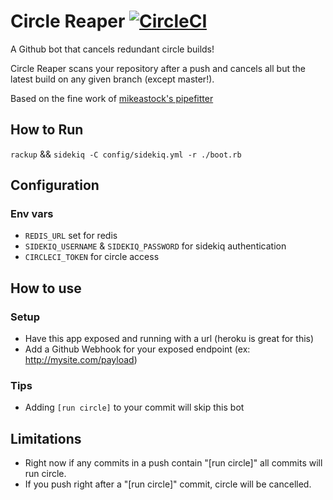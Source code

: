# Circle Reaper [![CircleCI](https://circleci.com/gh/mikestephens/circle_reaper/tree/master.svg?style=svg)](https://circleci.com/gh/mikestephens/circle_reaper/tree/master)

A Github bot that cancels redundant circle builds!

Circle Reaper scans your repository after a push and cancels all but the latest build on any given branch (except master!).


Based on the fine work of [mikeastock's pipefitter](https://github.com/mikeastock/pipefitter)


## How to Run
`rackup` && `sidekiq -C config/sidekiq.yml -r ./boot.rb`

## Configuration
### Env vars
- `REDIS_URL` set for redis
- `SIDEKIQ_USERNAME` & `SIDEKIQ_PASSWORD` for sidekiq authentication
- `CIRCLECI_TOKEN` for circle access

## How to use
### Setup
- Have this app exposed and running with a url (heroku is great for this)
- Add a Github Webhook for your exposed endpoint (ex: http://mysite.com/payload)

### Tips
- Adding `[run circle]` to your commit will skip this bot

## Limitations
- Right now if any commits in a push contain "[run circle]" all commits will run circle.
- If you push right after a "[run circle]" commit, circle will be cancelled.
